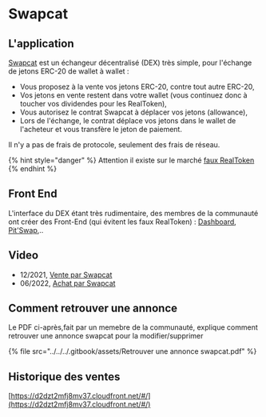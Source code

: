 # Swapcat

## L'application

[Swapcat](https://cloudflare-ipfs.com/ipfs/QmZ8wkYtFgGXpHpPGGjQAynS5m8jc4df9KwD4v1pV27yBK/start.htm) est un échangeur décentralisé (DEX) très simple, pour l'échange de jetons ERC-20 de wallet à wallet :

* Vous proposez à la vente vos jetons ERC-20, contre tout autre ERC-20,
* Vos jetons en vente restent dans votre wallet (vous continuez donc à toucher vos dividendes pour les RealToken),
* Vous autorisez le contrat Swapcat à déplacer vos jetons (allowance),
* Lors de l'échange, le contrat déplace vos jetons dans le wallet de l'acheteur et vous transfère le jeton de paiement.

Il n'y a pas de frais de protocole, seulement des frais de réseau.

{% hint style="danger" %}
Attention il existe sur le marché [faux RealToken](https://realt.co/warning-malicious-activity-on-swap-cat-involving-fake-realtokens/)
{% endhint %}

## Front End

L'interface du DEX étant très rudimentaire, des membres de la communauté ont créer des Front-End (qui évitent les faux RealToken) : [Dashboard](https://dashboard.realt.community/swapcat), [Pit'Swap](https://marclanders.duckdns.org/),..

## Video

* 12/2021, [Vente par Swapcat](https://www.youtube.com/watch?v=cLN3x0Xl1ds\&ab\_channel=MarcBluerSky)
* 06/2022, [Achat par Swapcat](https://www.youtube.com/watch?v=cLN3x0Xl1ds\&ab\_channel=MarcBluerSky)

## Comment retrouver une annonce

Le PDF ci-après,fait par un memebre de la communauté, explique comment retrouver une annonce swapcat pour la modifier/supprimer

{% file src="../../../.gitbook/assets/Retrouver une annonce swapcat.pdf" %}

## Historique des ventes

[https://d2dzt2mfj8mv37.cloudfront.net/#/](https://d2dzt2mfj8mv37.cloudfront.net/#/)
